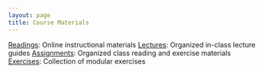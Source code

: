 ```yaml
---
layout: page
title: Course Materials
---
```


<a href="{{ site.baseurl}}/readings">
<i class="fa fa-book fa-fw"></i> Readings</a>: Online instructional materials

<a href="{{ site.baseurl}}/lectures">
<i class="fa fa-comment fa-fw"></i> Lectures</a>: Organized in-class lecture guides

<a href="{{ site.baseurl}}/assignments">
<i class="fa fa-keyboard-o fa-fw"></i> Assignments</a>: Organized class reading and exercise materials

<a href="{{ site.baseurl}}/exercises">
<i class="fa fa-magic fa-fw"></i> Exercises</a>: Collection of modular exercises
